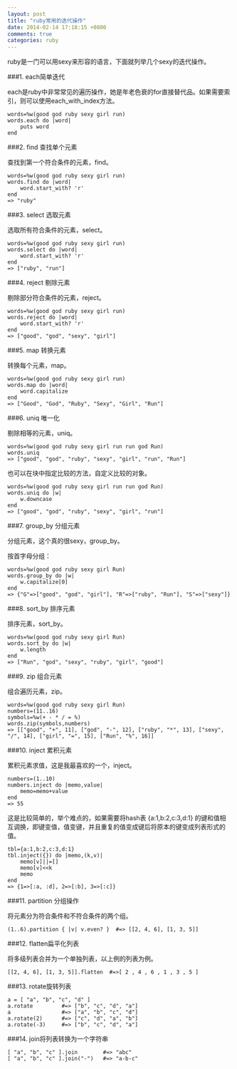 ```yaml
---
layout: post
title: "ruby常用的迭代操作"
date: 2014-02-14 17:18:15 +0800
comments: true
categories: ruby
---
```


ruby是一门可以用sexy来形容的语言，下面就列举几个sexy的迭代操作。

<!-- more -->

###1. each简单迭代

each是ruby中非常常见的遍历操作，她是年老色衰的for直接替代品。如果需要索引，则可以使用each_with_index方法。

	words=%w(good god ruby sexy girl run)
	words.each do |word|
		puts word
	end

###2. find 查找单个元素

查找到第一个符合条件的元素，find。

	words=%w(good god ruby sexy girl run)
	words.find do |word|
		word.start_with? 'r'
	end
	=> "ruby"

###3. select 选取元素

选取所有符合条件的元素，select。

	words=%w(good god ruby sexy girl run)
	words.select do |word|
		word.start_with? 'r'
	end
	=> ["ruby", "run"]

###4. reject 剔除元素

剔除部分符合条件的元素，reject。

	words=%w(good god ruby sexy girl run)
	words.reject do |word|
		word.start_with? 'r'
	end
	=> ["good", "god", "sexy", "girl"]

###5. map 转换元素

转换每个元素，map。

	words=%w(good god ruby sexy girl run)
	words.map do |word|
		word.capitalize
	end
	=> ["Good", "God", "Ruby", "Sexy", "Girl", "Run"]

###6. uniq 唯一化

剔除相等的元素，uniq。

	words=%w(good god ruby sexy girl run run god Run)
	words.uniq
	=> ["good", "god", "ruby", "sexy", "girl", "run", "Run"]

也可以在块中指定比较的方法，自定义比较的对象。

	words=%w(good god ruby sexy girl run run god Run)
	words.uniq do |w|
		w.downcase
	end
	=> ["good", "god", "ruby", "sexy", "girl", "run"]

###7. group_by 分组元素

分组元素，这个真的很sexy，group_by。

按首字母分组：

	words=%w(good god ruby sexy girl Run)
	words.group_by do |w|
		w.capitalize[0]
	end
	=> {"G"=>["good", "god", "girl"], "R"=>["ruby", "Run"], "S"=>["sexy"]}

###8. sort_by 排序元素

排序元素，sort_by。

	words=%w(good god ruby sexy girl Run)
	words.sort_by do |w|
		w.length
	end
	=> ["Run", "god", "sexy", "ruby", "girl", "good"]

###9. zip 组合元素

组合遍历元素，zip。

	words=%w(good god ruby sexy girl Run)
	numbers=(11..16)
	symbols=%w(+ - * / = %)
	words.zip(symbols,numbers)
	=> [["good", "+", 11], ["god", "-", 12], ["ruby", "*", 13], ["sexy", "/", 14], ["girl", "=", 15], ["Run", "%", 16]]

###10. inject 累积元素

累积元素求值，这是我最喜欢的一个，inject。

	numbers=(1..10)
	numbers.inject do |memo,value|
		memo=memo+value
	end
	=> 55

这是比较简单的，举个难点的，如果需要将hash表 {a:1,b:2,c:3,d:1} 的键和值相互调换，即键变值，值变键，并且重复的值变成键后将原本的键变成列表形式的值。

	tbl={a:1,b:2,c:3,d:1}
	tbl.inject({}) do |memo,(k,v)|
		memo[v]||=[]
		memo[v]<<k
		memo
	end
	=> {1=>[:a, :d], 2=>[:b], 3=>[:c]}

###11. partition 分组操作

将元素分为符合条件和不符合条件的两个组。
   
	(1..6).partition { |v| v.even? }  #=> [[2, 4, 6], [1, 3, 5]]
###12. flatten扁平化列表

将多级列表合并为一个单独列表，以上例的列表为例。

	[[2, 4, 6], [1, 3, 5]].flatten  #=>[ 2 , 4 , 6 , 1 , 3 , 5 ]

###13. rotate旋转列表

	a = [ "a", "b", "c", "d" ]
	a.rotate         #=> ["b", "c", "d", "a"]
	a                #=> ["a", "b", "c", "d"]
	a.rotate(2)      #=> ["c", "d", "a", "b"]
	a.rotate(-3)     #=> ["b", "c", "d", "a"]

###14. join将列表转换为一个字符串

	[ "a", "b", "c" ].join        #=> "abc"
	[ "a", "b", "c" ].join("-")   #=> "a-b-c"
